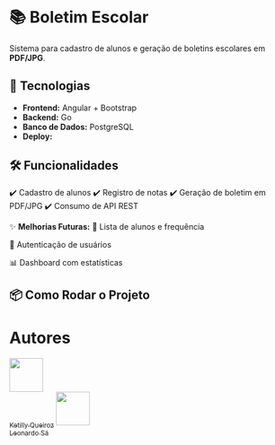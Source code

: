 # 📚 Boletim Escolar

Sistema para cadastro de alunos e geração de boletins escolares em **PDF/JPG**.

## 🚀 **Tecnologias**
- **Frontend:** Angular + Bootstrap
- **Backend:** Go
- **Banco de Dados:** PostgreSQL
- **Deploy:** 

## 🛠️ **Funcionalidades**
✔️ Cadastro de alunos
✔️ Registro de notas
✔️ Geração de boletim em PDF/JPG
✔️ Consumo de API REST

✨ **Melhorias Futuras:**
📌 Lista de alunos e frequência

🔐 Autenticação de usuários

📊 Dashboard com estatísticas

## 📦 **Como Rodar o Projeto**

# Autores

[<img src="https://avatars.githubusercontent.com/u/104574901?v=4" width="60"><br><sub>Ketilly Queiroz</sub>](https://github.com/ketillyqueiroz)
[<img src="https://avatars.githubusercontent.com/u/126476809?v=4" width="60"><br><sub>Leonardo Sá</sub>](https://github.com/Sa-Leonardo)
